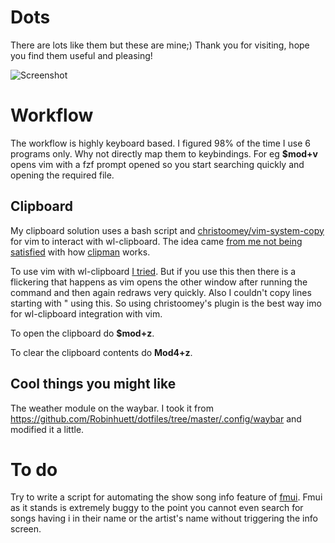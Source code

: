 # Dots
There are lots like them but these are mine;)
Thank you for visiting, hope you find them useful and pleasing!

![Screenshot](https://github.com/aryabhatta-dey/Dots/blob/master/setup.png)

# Workflow


The workflow is highly keyboard based. I figured 98% of the time I use 6 programs only. Why not directly map them to keybindings. For eg **$mod+v** opens vim with a fzf prompt opened so you start searching quickly and opening the required file.

## Clipboard

My clipboard solution uses a bash script and [christoomey/vim-system-copy](https://github.com/christoomey/vim-system-copy) for vim to interact with wl-clipboard. The idea came [from me not being satisfied](https://www.reddit.com/r/swaywm/comments/g7vimq/whats_you_clipboard_solution/) with how [clipman](https://github.com/yory8/clipman) works.

To use vim with wl-clipboard [I tried](https://github.com/vim/vim/issues/5157). But if you use this then there is a flickering that happens as vim opens the other window after running the command and then again redraws very quickly. Also I couldn't copy lines starting with " using this. So using christoomey's plugin is the best way imo for wl-clipboard integration with vim.

To open the clipboard do **$mod+z**.

To clear the clipboard contents do **Mod4+z**.

## Cool things you might like

The weather module on the waybar. I took it from https://github.com/Robinhuett/dotfiles/tree/master/.config/waybar and modified it a little.

# To do

Try to write a script for automating the show song info feature of [fmui](https://github.com/seebye/fmui). Fmui as it stands is extremely buggy to the point you cannot even search for songs having i in their name or the artist's name without triggering the info screen.
